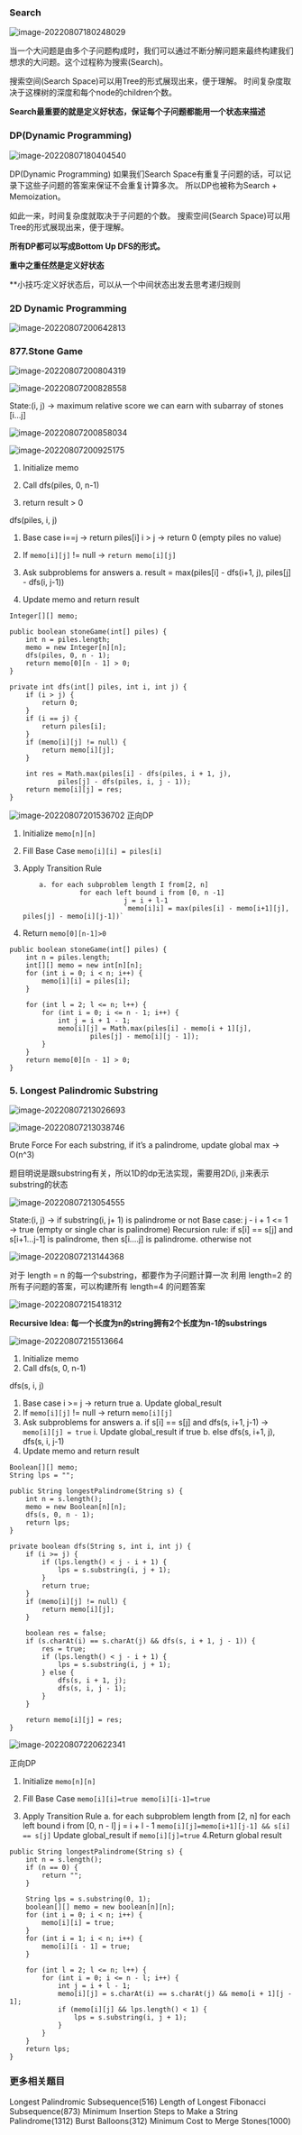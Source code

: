 



### Search

![image-20220807180248029](assets/image-20220807180248029.png)

当一个大问题是由多个子问题构成时，我们可以通过不断分解问题来最终构建我们想求的大问题。这个过程称为搜索(Search)。

搜索空间(Search Space)可以用Tree的形式展现出来，便于理解。
时间复杂度取决于这棵树的深度和每个node的children个数。

**Search最重要的就是定义好状态，保证每个子问题都能用一个状态来描述**



### DP(Dynamic Programming)

![image-20220807180404540](assets/image-20220807180404540.png)

DP(Dynamic Programming)
如果我们Search Space有重复子问题的话，可以记录下这些子问题的答案来保证不会重复计算多次。
所以DP也被称为Search + Memoization。

如此一来，时间复杂度就取决于子问题的个数。
搜索空间(Search Space)可以用Tree的形式展现出来，便于理解。

**所有DP都可以写成Bottom Up DFS的形式。**

**重中之重任然是定义好状态**

**小技巧:定义好状态后，可以从一个中间状态出发去思考递归规则

### 2D Dynamic Programming
![image-20220807200642813](assets/image-20220807200642813.png)

### 877.Stone Game

![image-20220807200804319](assets/image-20220807200804319.png)

![image-20220807200828558](assets/image-20220807200828558.png)

State:(i, j) → maximum relative score we can earn with subarray of stones [i...j]

![image-20220807200858034](assets/image-20220807200858034.png)

![image-20220807200925175](assets/image-20220807200925175.png)

1. Initialize memo

2. Call dfs(piles, 0, n-1)

3. return result > 0


dfs(piles, i, j)

1. Base case i==j → return piles[i]
   i > j → return 0 (empty piles no value)
2. If `memo[i][j]` != null → `return memo[i][j]` 
3. Ask subproblems for answers
     a.  result = max(piles[i] - dfs(i+1, j), piles[j] - dfs(i, j-1))

4. Update memo and return result

```
Integer[][] memo;

public boolean stoneGame(int[] piles) {
    int n = piles.length;
    memo = new Integer[n][n];
    dfs(piles, 0, n - 1);
    return memo[0][n - 1] > 0;
}

private int dfs(int[] piles, int i, int j) {
    if (i > j) {
        return 0;
    }
    if (i == j) {
        return piles[i];
    }
    if (memo[i][j] != null) {
        return memo[i][j];
    }

    int res = Math.max(piles[i] - dfs(piles, i + 1, j),
            piles[j] - dfs(piles, i, j - 1));
    return memo[i][j] = res;
}
```



![image-20220807201536702](assets/image-20220807201536702.png)
正向DP 

1. Initialize `memo[n][n]`
2. Fill Base Case `memo[i][i] = piles[i]`
3. Apply Transition Rule

   ```
       a. for each subproblem length I from[2, n]
                 for each left bound i from [0, n -1]
     						j = i + l-1
     						`memo[i]i] = max(piles[i] - memo[i+1][j], piles[j] - memo[i][j-1])`
   ```
4. Return `memo[0][n-1]>0`

```
public boolean stoneGame(int[] piles) {
    int n = piles.length;
    int[][] memo = new int[n][n];
    for (int i = 0; i < n; i++) {
        memo[i][i] = piles[i];
    }

    for (int l = 2; l <= n; l++) {
        for (int i = 0; i <= n - 1; i++) {
            int j = i + 1 - 1;
            memo[i][j] = Math.max(piles[i] - memo[i + 1][j],
                    piles[j] - memo[i][j - 1]);
        }
    }
    return memo[0][n - 1] > 0;
}
```



### 5. Longest Palindromic Substring

![image-20220807213026693](assets/image-20220807213026693.png)

![image-20220807213038746](assets/image-20220807213038746.png)

Brute Force
For each substring, if it’s a palindrome, update global max → O(n^3)

题目明说是跟substring有关，所以1D的dp无法实现，需要用2D(i, j)来表示 substring的状态

![image-20220807213054555](assets/image-20220807213054555.png)

State:(i, j) → if substring(i, j+ 1) is palindrome or not
Base case: j - i + 1 <= 1 → true (empty or single char is palindrome)
Recursion rule: if s[i] == s[j] and s[i+1…j-1] is palindrome, then s[i….j] is palindrome. otherwise not

![image-20220807213144368](assets/image-20220807213144368.png)

对于 length = n 的每一个substring，都要作为子问题计算一次
利用 length=2 的所有子问题的答案，可以构建所有 length=4 的问题答案

![image-20220807215418312](assets/image-20220807215418312.png)

**Recursive ldea: 每一个长度为n的string拥有2个长度为n-1的substrings**

![image-20220807215513664](assets/image-20220807215513664.png)

1. Initialize memo 
2. Call dfs(s, 0, n-1) 

dfs(s, i, j) 
1. Base case i >= j → return true 
        a. Update global_result
2. If `memo[i][j]` != null → return `memo[i][j]`
3. Ask subproblems for answers
       a.  if s[i] == s[j] and dfs(s, i+1, j-1) → `memo[i][j] = true` 
                i. Update global_result if true
       b.  else dfs(s, i+1, j), dfs(s, i, j-1)
4. Update memo and return result

```
Boolean[][] memo;
String lps = "";

public String longestPalindrome(String s) {
    int n = s.length();
    memo = new Boolean[n][n];
    dfs(s, 0, n - 1);
    return lps;
}

private boolean dfs(String s, int i, int j) {
    if (i >= j) {
        if (lps.length() < j - i + 1) {
            lps = s.substring(i, j + 1);
        }
        return true;
    }
    if (memo[i][j] != null) {
        return memo[i][j];
    }

    boolean res = false;
    if (s.charAt(i) == s.charAt(j) && dfs(s, i + 1, j - 1)) {
        res = true;
        if (lps.length() < j - i + 1) {
            lps = s.substring(i, j + 1);
        } else {
            dfs(s, i + 1, j);
            dfs(s, i, j - 1);
        }
    }

    return memo[i][j] = res;
}
```



![image-20220807220622341](assets/image-20220807220622341.png)


正向DP

1. Initialize `memo[n][n]` 

2. Fill Base Case `memo[i][i]=true memo[i][i-1]=true`

3. Apply Transition Rule 
      a.  for each subproblem length from [2, n] 
                   for each left bound i from [0, n - l]
                            j = i + l - 1 
                            `memo[i][j]=memo[i+1][j-1] && s[i] == s[j]`
                            Update global_result if `memo[i][j]=true`
    4.Return global result

```
public String longestPalindrome(String s) {
    int n = s.length();
    if (n == 0) {
        return "";
    }

    String lps = s.substring(0, 1);
    boolean[][] memo = new boolean[n][n];
    for (int i = 0; i < n; i++) {
        memo[i][i] = true;
    }
    for (int i = 1; i < n; i++) {
        memo[i][i - 1] = true;
    }

    for (int l = 2; l <= n; l++) {
        for (int i = 0; i <= n - l; i++) {
            int j = i + l - 1;
            memo[i][j] = s.charAt(i) == s.charAt(j) && memo[i + 1][j - 1];
            if (memo[i][j] && lps.length() < 1) {
                lps = s.substring(i, j + 1);
            }
        }
    }
    return lps;
}

```

### 更多相关题目

Longest Palindromic Subsequence(516)
Length of Longest Fibonacci Subsequence(873)
Minimum Insertion Steps to Make a String Palindrome(1312)
Burst Balloons(312)
Minimum Cost to Merge Stones(1000)
